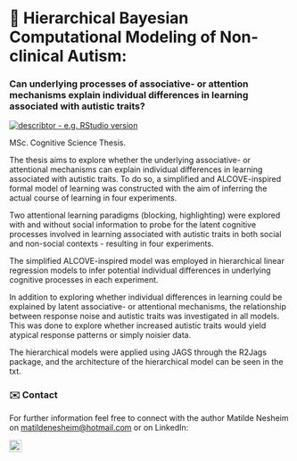 # 🧠 Hierarchical Bayesian Computational Modeling of Non-clinical Autism:
### Can underlying processes of associative- or attention mechanisms explain individual differences in learning associated with autistic traits?
[![describtor - e.g. RStudio version](https://img.shields.io/badge/RStudio%20Version->=3.6.1-green)](www.desired_reference.com)

MSc. Cognitive Science Thesis. 

The  thesis aims to explore whether the underlying associative- or attentional mechanisms can explain individual differences in learning associated with autistic traits. 
To do so, a simplified and ALCOVE-inspired formal model of learning was constructed with the aim of inferring the actual course of learning in four experiments.  

Two attentional learning paradigms (blocking, highlighting) were explored with and without social information to probe for the latent cognitive processes involved in learning associated with autistic traits in both social and non-social contexts - resulting in four experiments. 

The simplified ALCOVE-inspired model was employed in hierarchical linear regression models to infer potential individual differences in underlying cognitive processes in each experiment.

In addition to exploring whether individual differences in learning could be explained by latent associative- or attentional mechanisms, the relationship between response noise and autistic traits was investigated in all models. This was done to explore whether increased autistic traits would yield atypical response patterns or simply noisier data.


The hierarchical models were applied using JAGS through the R2Jags package, and the architecture of the hierarchical model can be seen in the txt. 


### ✉️ Contact
For further information feel free to connect with the author Matilde Nesheim on [matildenesheim@hotmail.com](mailto:matildenesheim@hotmail.com?subject=[GitHub]%20depression-nlp) or on LinkedIn:

[<img align="left" alt="matildenesheim | LinkedIn" width="22px" src="https://cdn.jsdelivr.net/npm/simple-icons@v3/icons/linkedin.svg" />][linkedin]

<br />

</details>

[linkedin]: https://www.linkedin.com/in/matildenesheim

